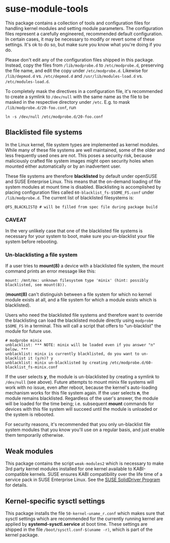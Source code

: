 # suse-module-tools

This package contains a collection of tools and configuration files for
handling kernel modules and setting module parameters. The configuration files
represent a carefully engineered, recommended default configuration. In
certain cases, it may be necessary to modify or revert some of these settings.
It's ok to do so, but make sure you know what you're doing if you do.

Please don't edit any of the configuration files shipped in this package.
Instead, copy the files from `/lib/modprobe.d` to `/etc/modprobe.d`, preserving
the file name, and edit the copy under `/etc/modprobe.d`.
Likewise for `/lib/depmod.d` vs. `/etc/depmod.d` and `/usr/lib/modules-load.d` vs.
`/etc/modules-load.d`.

To completely mask the directives in a configuration file, it's recommended
to create a symlink to `/dev/null` with the same name as the file to be masked 
in the respective directory under `/etc`. E.g. to mask 
`/lib/modprobe.d/20-foo.conf`, run

    ln -s /dev/null /etc/modprobe.d/20-foo.conf


## Blacklisted file systems

In the Linux kernel, file system types are implemented as kernel
modules. While many of these file systems are well maintained, some of the
older and less frequently used ones are not. This poses a security risk,
because maliciously crafted file system images might open security holes when
mounted either automatically or by an inadvertent user. 

These file systems are therefore **blacklisted** by default under openSUSE and
SUSE Enterprise Linux. This means that the on-demand loading of file system
modules at mount time is disabled. Blacklisting is accomplished by placing
configuration files called `60-blacklist_fs-$SOME_FS.conf` under
`/lib/modprobe.d`. The current list of blacklisted filesystems is:

    @FS_BLACKLIST@ # will be filled from spec file during package build

### CAVEAT

In the very unlikely case that one of the blacklisted file systems is necessary
for your system to boot, make sure you un-blacklist your file system before
rebooting.

### Un-blacklisting a file system

If a user tries to **mount(8)** a device with a blacklisted file system, the
mount command prints an error message like this:

    mount: /mnt/mx: unknown filesystem type 'minix' (hint: possibly blacklisted, see mount(8)).

(**mount(8)** can't distinguish between a file system for which no kernel
module exists at all, and a file system for which a module exists which
is blacklisted).

Users who need the blacklisted file systems and therefore want to override 
the blacklisting can load the blacklisted module directly using `modprobe
$SOME_FS` in a terminal. This will call a script that offers to "un-blacklist"
the module for future use.

    # modprobe minix
    unblacklist: *** NOTE: minix will be loaded even if you answer "n" below. ***
    unblacklist: minix is currently blacklisted, do you want to un-blacklist it (y/n)? y
    unblacklist: minix un-blacklisted by creating /etc/modprobe.d/60-blacklist_fs-minix.conf

If the user selects **y**, the module is un-blacklisted by creating a symlink
to `/dev/null` (see above). Future attempts to mount minix file systems will
work with no issue, even after reboot, because the kernel's auto-loading
mechanism works for this file system again. If the user selects **n**, the
module remains blacklisted. Regardless of the user's answer, the module will be
loaded for the time being; i.e. subsequent **mount** commands for devices with
this file system will succeed until the module is unloaded or the system is
rebooted.

For security reasons, it's recommended that you only un-blacklist file system
modules that you know you'll use on a regular basis, and just enable them
temporarily otherwise.


## Weak modules

This package contains the script `weak-modules2` which is necessary to make
3rd party kernel modules installed for one kernel available to
KABI-compatible kernels. SUSE ensures KABI compatibility over the life
time of a service pack in SUSE Enterprise Linux. See the
[SUSE SolidDriver Program](https://drivers.suse.com/doc/SolidDriver/) for
details.


## Kernel-specific sysctl settings

This package installs the file `50-kernel-uname_r.conf` which makes sure
that sysctl settings which are recommended for the currently running kernel
are applied by **systemd-sysctl.service** at boot time. These settings are
shipped in the file `/boot/sysctl.conf-$(uname -r)`, which is part of the
kernel package.
